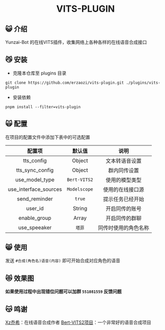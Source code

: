 <div align="center">
  
# VITS-PLUGIN

</div>

## 😺 介绍

Yunzai-Bot 的在线VITS插件，收集网络上各种各样的在线语音合成接口

## 😼 安装

- 克隆本仓库至 plugins 目录
```
git clone https://github.com/erzaozi/vits-plugin.git ./plugins/vits-plugin
```

- 安装依赖
```
pnpm install --filter=vits-plugin
```

## 🙀 配置

在项目的配置文件中添加下表中的可选配置

| 配置项 | 默认值 | 说明 |
| :---: | :---: | :---: |
| tts_config | Object | 文本转语音设置 |
| tts_sync_config | Object | 群内同传设置 |
| use_model_type | `Bert-VITS2` | 使用的模型类型 |
| use_interface_sources | `Modelscope` | 使用的在线接口源 |
| send_reminder | `true` | 提示任务已经开始 |
| user_id | String | 开启同传的账号 |
| enable_group | Array | 开启同传的群聊 |
| use_speeaker | `塔菲` | 同传时使用的角色名称 |

## 😸 使用

发送 `#合成(角色名)语音(内容)` 即可开始合成对应角色的语音

## 😻 效果图

**如果使用过程中出现错位问题可以加群 `551081559` 反馈问题**


## 😽 鸣谢

[Xz乔希](https://space.bilibili.com/5859321)：在线语音合成作者
[Bert-VITS2项目](https://github.com/Stardust-minus/Bert-VITS2)：一个非常好的语音合成项目
